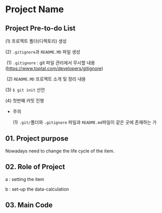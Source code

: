 # Project Name

## Project Pre-to-do List

(1) 프로젝트 폴더(디렉토리) 생성

(2) `.gitignore`과 `README.MD` 파일 생성

​		(1) `.gitignore` : git 파일 관리에서 무시할 내용(https://www.toptal.com/developers/gitignore)

​		(2) `README.MD` 프로젝트 소개 및 정리 내용

(3) `$ git init` 선언

(4) 첫번째 커밋 진행

- 주의

  (1) `.git/`폴더와 `.gitignore` 파일과 `README.md`파일이 같은 곳에 존재하는 가

## 01. Project purpose

Nowadays need to change the life cycle of the item. 

## 02. Role of Project

a : setting the item

b : set-up the data-calculation



## 03. Main Code

